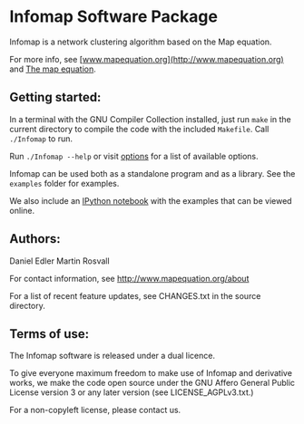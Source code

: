 # Infomap Software Package

Infomap is a network clustering algorithm based on the
Map equation.

For more info, see [www.mapequation.org](http://www.mapequation.org)
and [The map equation](http://www.mapequation.org/publications.html#Rosvall-Axelsson-Bergstrom-2009-Map-equation).


Getting started:
--------------------------------------------------------
In a terminal with the GNU Compiler Collection installed,
just run `make` in the current directory to compile the
code with the included `Makefile`. Call `./Infomap` to run.

Run `./Infomap --help` or visit [options](http://www.mapequation.org/code.html#Options)
for a list of available options.

Infomap can be used both as a standalone program and as a library.
See the `examples` folder for examples.

We also include an [IPython notebook](examples/python/infomap-examples.ipynb)
with the examples that can be viewed online.



Authors:
--------------------------------------------------------
Daniel Edler
Martin Rosvall

For contact information, see 
http://www.mapequation.org/about

For a list of recent feature updates, see
CHANGES.txt in the source directory.

Terms of use:
--------------------------------------------------------
The Infomap software is released under a dual licence.

To give everyone maximum freedom to make use of Infomap 
and derivative works, we make the code open source under 
the GNU Affero General Public License version 3 or any 
later version (see LICENSE_AGPLv3.txt.)

For a non-copyleft license, please contact us.
